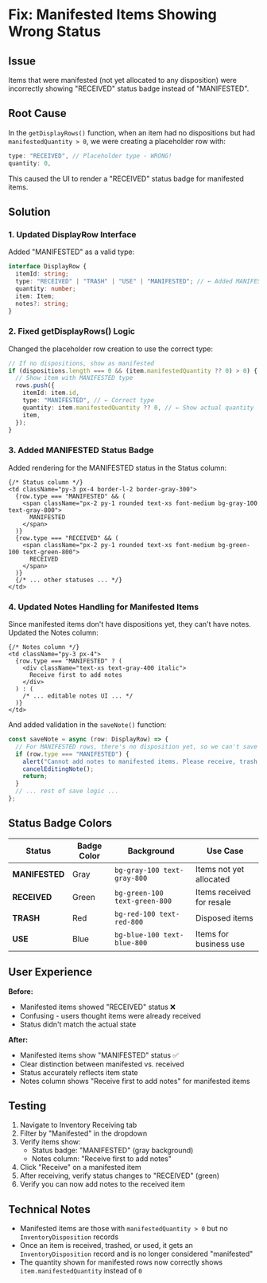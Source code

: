 # Fix: Manifested Items Showing Wrong Status

## Issue

Items that were manifested (not yet allocated to any disposition) were incorrectly showing "RECEIVED" status badge instead of "MANIFESTED".

## Root Cause

In the `getDisplayRows()` function, when an item had no dispositions but had `manifestedQuantity > 0`, we were creating a placeholder row with:
```typescript
type: "RECEIVED", // Placeholder type - WRONG!
quantity: 0,
```

This caused the UI to render a "RECEIVED" status badge for manifested items.

## Solution

### 1. Updated DisplayRow Interface

Added "MANIFESTED" as a valid type:

```typescript
interface DisplayRow {
  itemId: string;
  type: "RECEIVED" | "TRASH" | "USE" | "MANIFESTED"; // ← Added MANIFESTED
  quantity: number;
  item: Item;
  notes?: string;
}
```

### 2. Fixed getDisplayRows() Logic

Changed the placeholder row creation to use the correct type:

```typescript
// If no dispositions, show as manifested
if (dispositions.length === 0 && (item.manifestedQuantity ?? 0) > 0) {
  // Show item with MANIFESTED type
  rows.push({
    itemId: item.id,
    type: "MANIFESTED", // ← Correct type
    quantity: item.manifestedQuantity ?? 0, // ← Show actual quantity
    item,
  });
}
```

### 3. Added MANIFESTED Status Badge

Added rendering for the MANIFESTED status in the Status column:

```tsx
{/* Status column */}
<td className="py-3 px-4 border-l-2 border-gray-300">
  {row.type === "MANIFESTED" && (
    <span className="px-2 py-1 rounded text-xs font-medium bg-gray-100 text-gray-800">
      MANIFESTED
    </span>
  )}
  {row.type === "RECEIVED" && (
    <span className="px-2 py-1 rounded text-xs font-medium bg-green-100 text-green-800">
      RECEIVED
    </span>
  )}
  {/* ... other statuses ... */}
</td>
```

### 4. Updated Notes Handling for Manifested Items

Since manifested items don't have dispositions yet, they can't have notes. Updated the Notes column:

```tsx
{/* Notes column */}
<td className="py-3 px-4">
  {row.type === "MANIFESTED" ? (
    <div className="text-xs text-gray-400 italic">
      Receive first to add notes
    </div>
  ) : (
    /* ... editable notes UI ... */
  )}
</td>
```

And added validation in the `saveNote()` function:

```typescript
const saveNote = async (row: DisplayRow) => {
  // For MANIFESTED rows, there's no disposition yet, so we can't save notes
  if (row.type === "MANIFESTED") {
    alert("Cannot add notes to manifested items. Please receive, trash, or use the item first.");
    cancelEditingNote();
    return;
  }
  // ... rest of save logic ...
};
```

## Status Badge Colors

| Status | Badge Color | Background | Use Case |
|--------|-------------|------------|----------|
| **MANIFESTED** | Gray | `bg-gray-100 text-gray-800` | Items not yet allocated |
| **RECEIVED** | Green | `bg-green-100 text-green-800` | Items received for resale |
| **TRASH** | Red | `bg-red-100 text-red-800` | Disposed items |
| **USE** | Blue | `bg-blue-100 text-blue-800` | Items for business use |

## User Experience

**Before:**
- Manifested items showed "RECEIVED" status ❌
- Confusing - users thought items were already received
- Status didn't match the actual state

**After:**
- Manifested items show "MANIFESTED" status ✅
- Clear distinction between manifested vs. received
- Status accurately reflects item state
- Notes column shows "Receive first to add notes" for manifested items

## Testing

1. Navigate to Inventory Receiving tab
2. Filter by "Manifested" in the dropdown
3. Verify items show:
   - Status badge: "MANIFESTED" (gray background)
   - Notes column: "Receive first to add notes"
4. Click "Receive" on a manifested item
5. After receiving, verify status changes to "RECEIVED" (green)
6. Verify you can now add notes to the received item

## Technical Notes

- Manifested items are those with `manifestedQuantity > 0` but no `InventoryDisposition` records
- Once an item is received, trashed, or used, it gets an `InventoryDisposition` record and is no longer considered "manifested"
- The quantity shown for manifested rows now correctly shows `item.manifestedQuantity` instead of `0`




